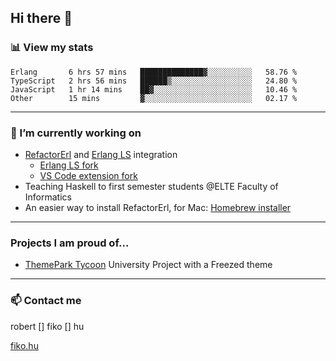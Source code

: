 ## Hi there 👋

### 📊 View my stats

<!--START_SECTION:waka-->

```text
Erlang       6 hrs 57 mins   ██████████████▓░░░░░░░░░░   58.76 %
TypeScript   2 hrs 56 mins   ██████▒░░░░░░░░░░░░░░░░░░   24.80 %
JavaScript   1 hr 14 mins    ██▓░░░░░░░░░░░░░░░░░░░░░░   10.46 %
Other        15 mins         ▓░░░░░░░░░░░░░░░░░░░░░░░░   02.17 %
```

<!--END_SECTION:waka-->


---

### 🔭 I’m currently working on
- [RefactorErl](https://plc.inf.elte.hu/erlang/) and [Erlang LS](https://erlang-ls.github.io) integration 
  - [Erlang LS fork](https://github.com/robertfiko/erlang_ls)
  - [VS Code extension fork](https://github.com/robertfiko/vscode)
- Teaching Haskell to first semester students @ELTE Faculty of Informatics
- An easier way to install RefactorErl, for Mac: [Homebrew installer](https://github.com/robertfiko/homebrew-referl-installer)

---
### Projects I am proud of...
- [ThemePark Tycoon](https://szofttech.inf.elte.hu/szofttech/public/csip-42) University Project with a Freezed theme
---


### 📫 Contact me
robert [] fiko [] hu

[fiko.hu](https://fiko.hu)


<!--
**robertfiko/robertfiko** is a ✨ _special_ ✨ repository because its `README.md` (this file) appears on your GitHub profile.

Here are some ideas to get you started:

- 🔭 I’m currently working on ...
- 🌱 I’m currently learning ...
- 👯 I’m looking to collaborate on ...
- 🤔 I’m looking for help with ...
- 💬 Ask me about ...
- 📫 How to reach me: ...
- 😄 Pronouns: ...
- ⚡ Fun fact: ...
-->
